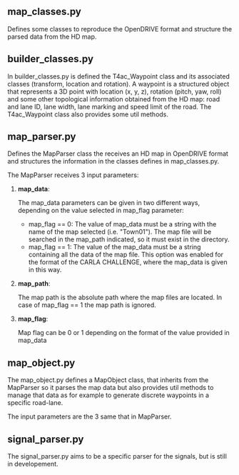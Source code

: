 ## map_classes.py
Defines some classes to reproduce the OpenDRIVE format and structure the parsed data from the HD map.

## builder_classes.py
In builder_classes.py is defined the T4ac_Waypoint class and its associated classes (transform, location and rotation). A waypoint is a structured object that represents a 3D point with location (x, y, z), rotation (pitch, yaw, roll) and some other topological information obtained from the HD map: road and lane ID, lane width, lane marking and speed limit of the road. The T4ac_Waypoint class also provides some util methods.

## map_parser.py
Defines the MapParser class the receives an HD map in OpenDRIVE format and structures the information in the classes defines in map_classes.py. 

The MapParser receives 3 input parameters:

1. __map_data__:

    The map_data parameters can be given in two different ways, depending on the value selected in map_flag parameter:

    * map_flag == 0: The value of map_data must be a string with the name of the map selected (i.e. "Town01"). The map file will be searched in the map_path indicated, so it must exist in the directory.
    * map_flag == 1: The value of the map_data must be a string containing all the data of the map file. This option was enabled for the format of the CARLA CHALLENGE, where the map_data is given in this way.

2. __map_path__:

    The map path is the absolute path where the map files are located. In case of map_flag == 1 the map path is ignored. 

3. __map_flag__:

    Map flag can be 0 or 1 depending on the format of the value provided in map_data

## map_object.py
The map_object.py defines a MapObject class, that inherits from the MapParser so it parses the map data but also provides util methods to manage that data as for example to generate discrete waypoints in a specific road-lane.

The input parameters are the 3 same that in MapParser.


## signal_parser.py
The signal_parser.py aims to be a specific parser for the signals, but is still in developement.